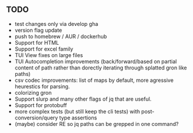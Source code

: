 ## TODO

* test changes only via develop gha
* version flag update
* push to homebrew / AUR / dockerhub
* Support for HTML
* Support for excel family
* TUI View fixes on large files
* TUI Autocompletion improvements (back/forward/based on partial content of path rather than dorectly iterating through splatted gron like paths)
* csv codec improvements: list of maps by default, more agressive heurestics for parsing.
* colorizing gron
* Support slurp and many other flags of jq that are useful.
* Support for protobuff
* more complex tests (but still keep the cli tests) with post-conversion/query type assertions
* (maybe) consider RE so jq paths can be grepped in one command?
